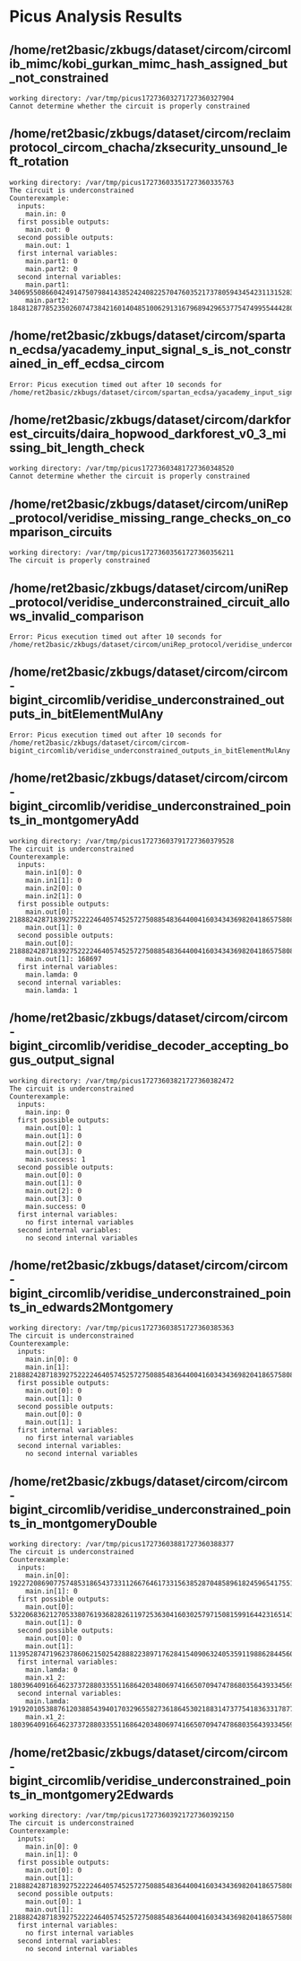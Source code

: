 # Picus Analysis Results

## /home/ret2basic/zkbugs/dataset/circom/circomlib_mimc/kobi_gurkan_mimc_hash_assigned_but_not_constrained

```
working directory: /var/tmp/picus17273603271727360327904
Cannot determine whether the circuit is properly constrained

```

## /home/ret2basic/zkbugs/dataset/circom/reclaimprotocol_circom_chacha/zksecurity_unsound_left_rotation

```
working directory: /var/tmp/picus17273603351727360335763
The circuit is underconstrained
Counterexample:
  inputs:
    main.in: 0
  first possible outputs:
    main.out: 0
  second possible outputs:
    main.out: 1
  first internal variables:
    main.part1: 0
    main.part2: 0
  second internal variables:
    main.part1: 3406955086604249147507984143852424082257047603521737805943454231131528309745
    main.part2: 18481287785235026074738421601404851006291316796894296537754749955444280185873

```

## /home/ret2basic/zkbugs/dataset/circom/spartan_ecdsa/yacademy_input_signal_s_is_not_constrained_in_eff_ecdsa_circom

```
Error: Picus execution timed out after 10 seconds for /home/ret2basic/zkbugs/dataset/circom/spartan_ecdsa/yacademy_input_signal_s_is_not_constrained_in_eff_ecdsa_circom
```

## /home/ret2basic/zkbugs/dataset/circom/darkforest_circuits/daira_hopwood_darkforest_v0_3_missing_bit_length_check

```
working directory: /var/tmp/picus17273603481727360348520
Cannot determine whether the circuit is properly constrained

```

## /home/ret2basic/zkbugs/dataset/circom/uniRep_protocol/veridise_missing_range_checks_on_comparison_circuits

```
working directory: /var/tmp/picus17273603561727360356211
The circuit is properly constrained

```

## /home/ret2basic/zkbugs/dataset/circom/uniRep_protocol/veridise_underconstrained_circuit_allows_invalid_comparison

```
Error: Picus execution timed out after 10 seconds for /home/ret2basic/zkbugs/dataset/circom/uniRep_protocol/veridise_underconstrained_circuit_allows_invalid_comparison
```

## /home/ret2basic/zkbugs/dataset/circom/circom-bigint_circomlib/veridise_underconstrained_outputs_in_bitElementMulAny

```
Error: Picus execution timed out after 10 seconds for /home/ret2basic/zkbugs/dataset/circom/circom-bigint_circomlib/veridise_underconstrained_outputs_in_bitElementMulAny
```

## /home/ret2basic/zkbugs/dataset/circom/circom-bigint_circomlib/veridise_underconstrained_points_in_montgomeryAdd

```
working directory: /var/tmp/picus17273603791727360379528
The circuit is underconstrained
Counterexample:
  inputs:
    main.in1[0]: 0
    main.in1[1]: 0
    main.in2[0]: 0
    main.in2[1]: 0
  first possible outputs:
    main.out[0]: 21888242871839275222246405745257275088548364400416034343698204186575808326919
    main.out[1]: 0
  second possible outputs:
    main.out[0]: 21888242871839275222246405745257275088548364400416034343698204186575808326920
    main.out[1]: 168697
  first internal variables:
    main.lamda: 0
  second internal variables:
    main.lamda: 1

```

## /home/ret2basic/zkbugs/dataset/circom/circom-bigint_circomlib/veridise_decoder_accepting_bogus_output_signal

```
working directory: /var/tmp/picus17273603821727360382472
The circuit is underconstrained
Counterexample:
  inputs:
    main.inp: 0
  first possible outputs:
    main.out[0]: 1
    main.out[1]: 0
    main.out[2]: 0
    main.out[3]: 0
    main.success: 1
  second possible outputs:
    main.out[0]: 0
    main.out[1]: 0
    main.out[2]: 0
    main.out[3]: 0
    main.success: 0
  first internal variables:
    no first internal variables
  second internal variables:
    no second internal variables

```

## /home/ret2basic/zkbugs/dataset/circom/circom-bigint_circomlib/veridise_underconstrained_points_in_edwards2Montgomery

```
working directory: /var/tmp/picus17273603851727360385363
The circuit is underconstrained
Counterexample:
  inputs:
    main.in[0]: 0
    main.in[1]: 21888242871839275222246405745257275088548364400416034343698204186575808495616
  first possible outputs:
    main.out[0]: 0
    main.out[1]: 0
  second possible outputs:
    main.out[0]: 0
    main.out[1]: 1
  first internal variables:
    no first internal variables
  second internal variables:
    no second internal variables

```

## /home/ret2basic/zkbugs/dataset/circom/circom-bigint_circomlib/veridise_underconstrained_points_in_montgomeryDouble

```
working directory: /var/tmp/picus17273603881727360388377
The circuit is underconstrained
Counterexample:
  inputs:
    main.in[0]: 19227208690775748531865437331126676461733156385287048589618245965417551240156
    main.in[1]: 0
  first possible outputs:
    main.out[0]: 5322068362127053380761936828261197253630416030257971508159916442316514342224
    main.out[1]: 0
  second possible outputs:
    main.out[0]: 0
    main.out[1]: 11395287471962378606215025428882238971762841540906324053591198862844560648166
  first internal variables:
    main.lamda: 0
    main.x1_2: 18039640916646237372880335511686420348069741665070947478680356439334569097561
  second internal variables:
    main.lamda: 1919201053887612038854394017032965582736186453021883147377541836331787784350
    main.x1_2: 18039640916646237372880335511686420348069741665070947478680356439334569097561

```

## /home/ret2basic/zkbugs/dataset/circom/circom-bigint_circomlib/veridise_underconstrained_points_in_montgomery2Edwards

```
working directory: /var/tmp/picus17273603921727360392150
The circuit is underconstrained
Counterexample:
  inputs:
    main.in[0]: 0
    main.in[1]: 0
  first possible outputs:
    main.out[0]: 0
    main.out[1]: 21888242871839275222246405745257275088548364400416034343698204186575808495616
  second possible outputs:
    main.out[0]: 1
    main.out[1]: 21888242871839275222246405745257275088548364400416034343698204186575808495616
  first internal variables:
    no first internal variables
  second internal variables:
    no second internal variables

```

